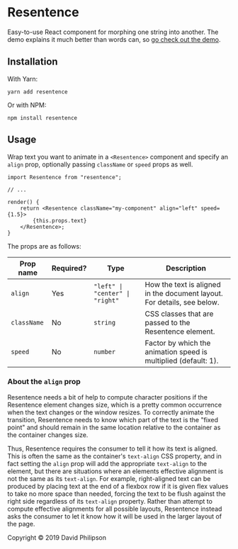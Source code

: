 # Resentence

Easy-to-use React component for morphing one string into another. The demo
explains it much better than words can, so [go check out the
demo](https://dphilipson.github.io/resentence).

## Installation

With Yarn:

```
yarn add resentence
```

Or with NPM:

```
npm install resentence
```

## Usage

Wrap text you want to animate in a `<Resentence>` component and specify an
`align` prop, optionally passing `className` or `speed` props as well.

```tsx
import Resentence from "resentence";

// ...

render() {
    return <Resentence className="my-component" align="left" speed={1.5}>
        {this.props.text}
    </Resentence>;
}
```

The props are as follows:

| Prop name   | Required? | Type                            | Description                                                             |
| ----------- | --------- | ------------------------------- | ----------------------------------------------------------------------- |
| `align`     | Yes       | `"left" \| "center" \| "right"` | How the text is aligned in the document layout. For details, see below. |
| `className` | No        | `string`                        | CSS classes that are passed to the Resentence element.                  |
| `speed`     | No        | `number`                        | Factor by which the animation speed is multiplied (default: 1).         |

### About the `align` prop

Resentence needs a bit of help to compute character positions if the Resentence
element changes size, which is a pretty common occurrence when the text changes
or the window resizes. To correctly animate the transition, Resentence needs to
know which part of the text is the "fixed point" and should remain in the same
location relative to the container as the container changes size.

Thus, Resentence requires the consumer to tell it how its text is aligned. This
is often the same as the container's `text-align` CSS property, and in fact
setting the `align` prop will add the appropriate `text-align` to the element,
but there are situations where an elements effective alignment is not the same
as its `text-align`. For example, right-aligned text can be produced by placing
text at the end of a flexbox row if it is given flex values to take no more
space than needed, forcing the text to be flush against the right side
regardless of its `text-align` property. Rather than attempt to compute
effective alignments for all possible layouts, Resentence instead asks the
consumer to let it know how it will be used in the larger layout of the page.

Copyright © 2019 David Philipson
